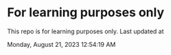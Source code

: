 # For learning purposes only
This repo is for learning purposes only.
Last updated at

Monday, August 21, 2023 12:54:19 AM

